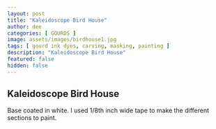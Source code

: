 ```yaml
---
layout: post
title: "Kaleidoscope Bird House"
author: dee
categories: [ GOURDS ]
image: assets/images/birdhouse1.jpg
tags: [ gourd ink dyes, carving, masking, painting ]
description: "Kaleidoscope Bird House"
featured: false
hidden: false
---
```


## Kaleidoscope Bird House

Base coated in white. I used 1/8th inch wide tape to make the different sections to paint.
